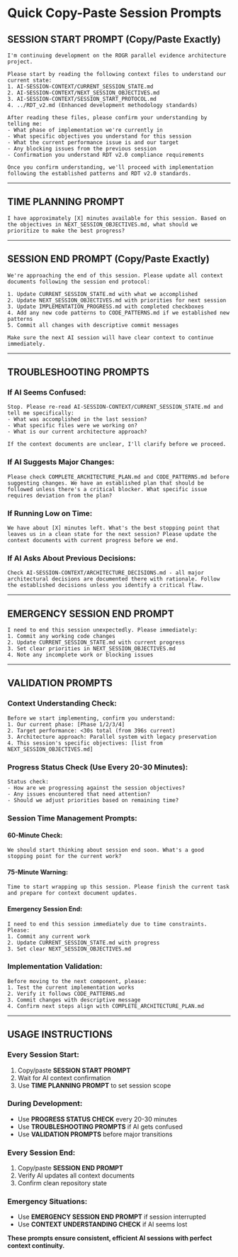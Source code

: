 # Quick Copy-Paste Session Prompts

## **SESSION START PROMPT (Copy/Paste Exactly)**

```
I'm continuing development on the ROGR parallel evidence architecture project. 

Please start by reading the following context files to understand our current state:
1. AI-SESSION-CONTEXT/CURRENT_SESSION_STATE.md
2. AI-SESSION-CONTEXT/NEXT_SESSION_OBJECTIVES.md  
3. AI-SESSION-CONTEXT/SESSION_START_PROTOCOL.md
4. ../RDT_v2.md (Enhanced development methodology standards)

After reading these files, please confirm your understanding by telling me:
- What phase of implementation we're currently in
- What specific objectives you understand for this session
- What the current performance issue is and our target
- Any blocking issues from the previous session
- Confirmation you understand RDT v2.0 compliance requirements

Once you confirm understanding, we'll proceed with implementation following the established patterns and RDT v2.0 standards.
```

---

## **TIME PLANNING PROMPT**

```
I have approximately [X] minutes available for this session. Based on the objectives in NEXT_SESSION_OBJECTIVES.md, what should we prioritize to make the best progress?
```

---

## **SESSION END PROMPT (Copy/Paste Exactly)**

```
We're approaching the end of this session. Please update all context documents following the session end protocol:

1. Update CURRENT_SESSION_STATE.md with what we accomplished
2. Update NEXT_SESSION_OBJECTIVES.md with priorities for next session  
3. Update IMPLEMENTATION_PROGRESS.md with completed checkboxes
4. Add any new code patterns to CODE_PATTERNS.md if we established new patterns
5. Commit all changes with descriptive commit messages

Make sure the next AI session will have clear context to continue immediately.
```

---

## **TROUBLESHOOTING PROMPTS**

### **If AI Seems Confused:**
```
Stop. Please re-read AI-SESSION-CONTEXT/CURRENT_SESSION_STATE.md and tell me specifically:
- What was accomplished in the last session?
- What specific files were we working on?
- What is our current architecture approach?

If the context documents are unclear, I'll clarify before we proceed.
```

### **If AI Suggests Major Changes:**
```
Please check COMPLETE_ARCHITECTURE_PLAN.md and CODE_PATTERNS.md before suggesting changes. We have an established plan that should be followed unless there's a critical blocker. What specific issue requires deviation from the plan?
```

### **If Running Low on Time:**
```
We have about [X] minutes left. What's the best stopping point that leaves us in a clean state for the next session? Please update the context documents with current progress before we end.
```

### **If AI Asks About Previous Decisions:**
```
Check AI-SESSION-CONTEXT/ARCHITECTURE_DECISIONS.md - all major architectural decisions are documented there with rationale. Follow the established decisions unless you identify a critical flaw.
```

---

## **EMERGENCY SESSION END PROMPT**

```
I need to end this session unexpectedly. Please immediately:
1. Commit any working code changes
2. Update CURRENT_SESSION_STATE.md with current progress
3. Set clear priorities in NEXT_SESSION_OBJECTIVES.md
4. Note any incomplete work or blocking issues
```

---

## **VALIDATION PROMPTS**

### **Context Understanding Check:**
```
Before we start implementing, confirm you understand:
1. Our current phase: [Phase 1/2/3/4]
2. Target performance: <30s total (from 396s current)
3. Architecture approach: Parallel system with legacy preservation
4. This session's specific objectives: [list from NEXT_SESSION_OBJECTIVES.md]
```

### **Progress Status Check (Use Every 20-30 Minutes):**
```
Status check: 
- How are we progressing against the session objectives?
- Any issues encountered that need attention?  
- Should we adjust priorities based on remaining time?
```

### **Session Time Management Prompts:**

#### **60-Minute Check:**
```
We should start thinking about session end soon. What's a good stopping point for the current work?
```

#### **75-Minute Warning:**
```
Time to start wrapping up this session. Please finish the current task and prepare for context document updates.
```

#### **Emergency Session End:**
```
I need to end this session immediately due to time constraints. Please:
1. Commit any current work
2. Update CURRENT_SESSION_STATE.md with progress
3. Set clear NEXT_SESSION_OBJECTIVES.md
```

### **Implementation Validation:**
```
Before moving to the next component, please:
1. Test the current implementation works
2. Verify it follows CODE_PATTERNS.md
3. Commit changes with descriptive message
4. Confirm next steps align with COMPLETE_ARCHITECTURE_PLAN.md
```

---

## **USAGE INSTRUCTIONS**

### **Every Session Start:**
1. Copy/paste **SESSION START PROMPT**
2. Wait for AI context confirmation
3. Use **TIME PLANNING PROMPT** to set session scope

### **During Development:**
- Use **PROGRESS STATUS CHECK** every 20-30 minutes
- Use **TROUBLESHOOTING PROMPTS** if AI gets confused
- Use **VALIDATION PROMPTS** before major transitions

### **Every Session End:**
1. Copy/paste **SESSION END PROMPT** 
2. Verify AI updates all context documents
3. Confirm clean repository state

### **Emergency Situations:**
- Use **EMERGENCY SESSION END PROMPT** if session interrupted
- Use **CONTEXT UNDERSTANDING CHECK** if AI seems lost

**These prompts ensure consistent, efficient AI sessions with perfect context continuity.**